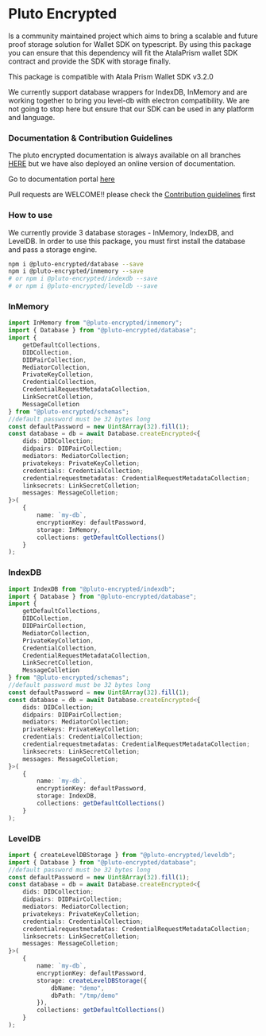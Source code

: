 # Pluto Encrypted
Is a community maintained project which aims to bring a scalable and future proof storage solution for Wallet SDK on typescript. By using this package you can ensure that this dependency will fit the AtalaPrism wallet SDK contract and provide the SDK with storage finally.

This package is compatible with Atala Prism Wallet SDK v3.2.0

We currently support database wrappers for IndexDB, InMemory and are working together to bring you level-db with electron compatibility.
We are not going to stop here but ensure that our SDK can be used in any platform and language.

### Documentation & Contribution Guidelines
The pluto encrypted documentation is always available on all branches [HERE](https://github.com/elribonazo/pluto-encrypted/blob/master/docs/README.md) but we have also deployed an online version of documentation.

Go to documentation portal [here](https://atala-community-projects.github.io/pluto-encrypted)

Pull requests are WELCOME!! please check the [Contribution guidelines](https://github.com/elribonazo/pluto-encrypted/blob/master/CONTRIBUTION-GUIDELINES.md) first


### How to use

We currently provide 3 database storages - InMemory, IndexDB, and LevelDB.
In order to use this package, you must first install the database and pass a storage engine.

```bash
npm i @pluto-encrypted/database --save
npm i @pluto-encrypted/inmemory --save
# or npm i @pluto-encrypted/indexdb --save
# or npm i @pluto-encrypted/leveldb --save
```

### InMemory

```typescript
import InMemory from "@pluto-encrypted/inmemory";
import { Database } from "@pluto-encrypted/database";
import { 
    getDefaultCollections,
    DIDCollection,
    DIDPairCollection,
    MediatorCollection,
    PrivateKeyColletion,
    CredentialCollection,
    CredentialRequestMetadataCollection,
    LinkSecretColletion,
    MessageColletion
} from "@pluto-encrypted/schemas";
//default password must be 32 bytes long
const defaultPassword = new Uint8Array(32).fill(1);
const database = db = await Database.createEncrypted<{
    dids: DIDCollection;
    didpairs: DIDPairCollection;
    mediators: MediatorCollection;
    privatekeys: PrivateKeyColletion;
    credentials: CredentialCollection;
    credentialrequestmetadatas: CredentialRequestMetadataCollection;
    linksecrets: LinkSecretColletion;
    messages: MessageColletion;
}>(
    {
        name: `my-db`,
        encryptionKey: defaultPassword,
        storage: InMemory,
        collections: getDefaultCollections()
    }
);
```

### IndexDB

```typescript
import IndexDB from "@pluto-encrypted/indexdb";
import { Database } from "@pluto-encrypted/database";
import { 
    getDefaultCollections,
    DIDCollection,
    DIDPairCollection,
    MediatorCollection,
    PrivateKeyColletion,
    CredentialCollection,
    CredentialRequestMetadataCollection,
    LinkSecretColletion,
    MessageColletion
} from "@pluto-encrypted/schemas";
//default password must be 32 bytes long
const defaultPassword = new Uint8Array(32).fill(1);
const database = db = await Database.createEncrypted<{
    dids: DIDCollection;
    didpairs: DIDPairCollection;
    mediators: MediatorCollection;
    privatekeys: PrivateKeyColletion;
    credentials: CredentialCollection;
    credentialrequestmetadatas: CredentialRequestMetadataCollection;
    linksecrets: LinkSecretColletion;
    messages: MessageColletion;
}>(
    {
        name: `my-db`,
        encryptionKey: defaultPassword,
        storage: IndexDB,
        collections: getDefaultCollections()
    }
);
```

### LevelDB

```typescript
import { createLevelDBStorage } from "@pluto-encrypted/leveldb";
import { Database } from "@pluto-encrypted/database";
//default password must be 32 bytes long
const defaultPassword = new Uint8Array(32).fill(1);
const database = db = await Database.createEncrypted<{
    dids: DIDCollection;
    didpairs: DIDPairCollection;
    mediators: MediatorCollection;
    privatekeys: PrivateKeyColletion;
    credentials: CredentialCollection;
    credentialrequestmetadatas: CredentialRequestMetadataCollection;
    linksecrets: LinkSecretColletion;
    messages: MessageColletion;
}>(
    {
        name: `my-db`,
        encryptionKey: defaultPassword,
        storage: createLevelDBStorage({ 
            dbName: "demo",
            dbPath: "/tmp/demo" 
        }),
        collections: getDefaultCollections()
    }
);
```
